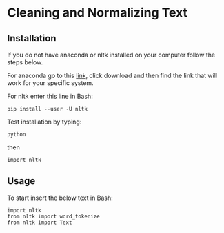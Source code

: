 # Cleaning and Normalizing Text

## Installation 
If you do not have anaconda or nltk installed on your computer follow the steps below.

For anaconda go to this [link](https://www.anaconda.com/products/individual), click download and then find the link that will work for your specific system. 

For nltk enter this line in Bash:

    pip install --user -U nltk

Test installation by typing:
    
    python

then
    
    import nltk

## Usage
To start insert the below text in Bash:

    import nltk
    from nltk import word_tokenize
    from nltk import Text

